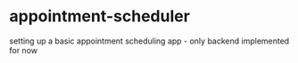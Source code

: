 # appointment-scheduler

setting up a basic appointment scheduling app - only backend implemented for now
